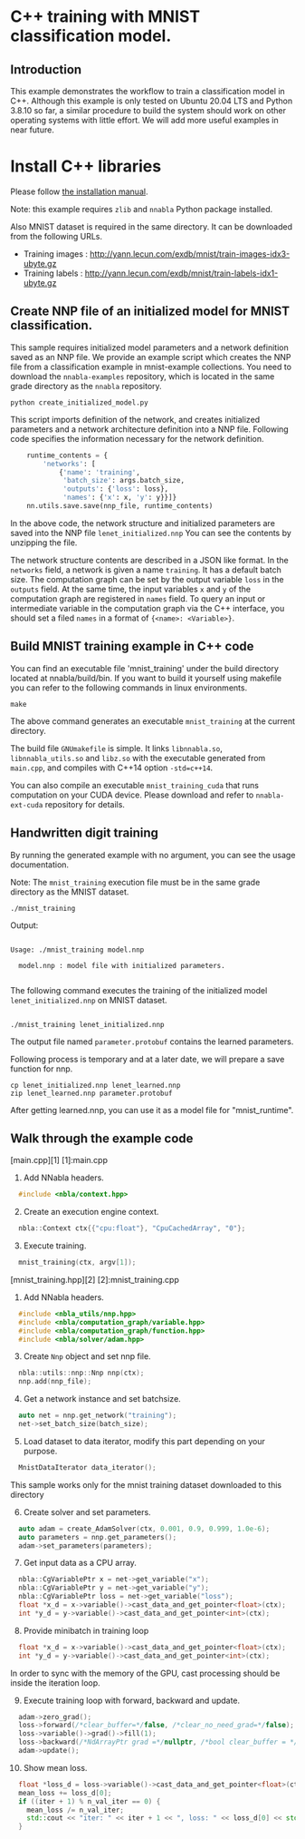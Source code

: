 # C++ training with MNIST classification model.

## Introduction

This example demonstrates the workflow to train a classification model in C++.
Although this example is only tested on Ubuntu 20.04 LTS and Python 3.8.10 so far,
a similar procedure to build the system should work on other operating systems with little effort.
We will add more useful examples in near future.

# Install C++ libraries

Please follow [the installation manual](https://github.com/sony/nnabla/blob/master/doc/build/build_cpp_utils.md).

Note: this example requires `zlib` and `nnabla` Python package installed.

Also MNIST dataset is required in the same directory.
It can be downloaded from the following URLs.
* Training images : http://yann.lecun.com/exdb/mnist/train-images-idx3-ubyte.gz
* Training labels : http://yann.lecun.com/exdb/mnist/train-labels-idx1-ubyte.gz

## Create NNP file of an initialized model for MNIST classification.
This sample requires initialized model parameters and a network definition saved as an NNP file.
We provide an example script which creates the NNP file from a classification example in mnist-example collections.
You need to download the `nnabla-examples` repository, which is located in the same grade directory as the `nnabla` repository.

```shell
python create_initialized_model.py
```

This script imports definition of the network, and creates initialized parameters and a network architecture definition into a NNP file.
Following code specifies the information necessary for the network definition.

```python
    runtime_contents = {
        'networks': [
            {'name': 'training',
             'batch_size': args.batch_size,
             'outputs': {'loss': loss},
             'names': {'x': x, 'y': y}}]}
    nn.utils.save.save(nnp_file, runtime_contents)
```

In the above code, the network structure and initialized parameters are saved into the NNP file `lenet_initialized.nnp`
You can see the contents by unzipping the file.

The network structure contents are described in a JSON like format.
In the `networks` field, a network is given a name `training`. It has a default batch size. 
The computation graph can be set by the output variable `loss` in the `outputs` field. 
At the same time, the input variables `x` and `y` of the computation graph are registered in `names` field. 
To query an input or intermediate variable in the computation graph via the C++ interface, you should set a filed `names` in a format of `{<name>: <Variable>}`.

## Build MNIST training example in C++ code
You can find an executable file 'mnist_training' under the build directory located at nnabla/build/bin.
If you want to build it yourself using makefile you can refer to the following commands in linux environments.

```shell
make
```

The above command generates an executable `mnist_training` at the current directory.

The build file `GNUmakefile` is simple.
It links `libnnabla.so`, `libnnabla_utils.so` and `libz.so` with the executable generated from `main.cpp`, and compiles with C++14 option `-std=c++14`.

You can also compile an executable `mnist_training_cuda` that runs computation on your CUDA device.
Please download and refer to `nnabla-ext-cuda` repository for details.

## Handwritten digit training
By running the generated example with no argument, you can see the usage documentation.

Note: The `mnist_training` execution file must be in the same grade directory as the MNIST dataset.

```shell
./mnist_training 
```

Output:
```

Usage: ./mnist_training model.nnp

  model.nnp : model file with initialized parameters.


```

The following command executes the training of the initialized model `lenet_initialized.nnp` on MNIST dataset.

```shell

./mnist_training lenet_initialized.nnp

```

The output file named `parameter.protobuf` contains the learned parameters.

Following process is temporary and at a later date, we will prepare a save function for nnp.

```shell
cp lenet_initialized.nnp lenet_learned.nnp
zip lenet_learned.nnp parameter.protobuf
```

After getting learned.nnp, you can use it as a model file for "mnist_runtime".


## Walk through the example code

[main.cpp][1]
[1]:main.cpp
1. Add NNabla headers.
```c++
  #include <nbla/context.hpp>
```

2. Create an execution engine context.
```c++
  nbla::Context ctx{{"cpu:float"}, "CpuCachedArray", "0"};
```

3. Execute training.
```c++
  mnist_training(ctx, argv[1]);
```

[mnist_training.hpp][2]
[2]:mnist_training.cpp
1. Add NNabla headers.
```c++
  #include <nbla_utils/nnp.hpp>
  #include <nbla/computation_graph/variable.hpp>
  #include <nbla/computation_graph/function.hpp>
  #include <nbla/solver/adam.hpp>
```

3. Create `Nnp` object and set nnp file.
```c++
  nbla::utils::nnp::Nnp nnp(ctx);
  nnp.add(nnp_file);
```

4. Get a network instance and set batchsize.
```c++
  auto net = nnp.get_network("training");
  net->set_batch_size(batch_size);
```

5. Load dataset to data iterator, modify this part depending on your purpose.
```c++
  MnistDataIterator data_iterator();
```
  This sample works only for the mnist training dataset downloaded to this directory

6. Create solver and set parameters.
```c++
  auto adam = create_AdamSolver(ctx, 0.001, 0.9, 0.999, 1.0e-6);
  auto parameters = nnp.get_parameters();
  adam->set_parameters(parameters);
```

7. Get input data as a CPU array.
```c++
  nbla::CgVariablePtr x = net->get_variable("x");
  nbla::CgVariablePtr y = net->get_variable("y");
  nbla::CgVariablePtr loss = net->get_variable("loss");
  float *x_d = x->variable()->cast_data_and_get_pointer<float>(ctx);
  int *y_d = y->variable()->cast_data_and_get_pointer<int>(ctx);
```
8. Provide minibatch in training loop
```c++
  float *x_d = x->variable()->cast_data_and_get_pointer<float>(ctx);
  int *y_d = y->variable()->cast_data_and_get_pointer<int>(ctx);
```
In order to sync with the memory of the GPU, cast processing should be inside the iteration loop.

9. Execute training loop with forward, backward and update.
```c++
  adam->zero_grad();
  loss->forward(/*clear_buffer=*/false, /*clear_no_need_grad=*/false);
  loss->variable()->grad()->fill(1);
  loss->backward(/*NdArrayPtr grad =*/nullptr, /*bool clear_buffer = */false);
  adam->update();
```

10. Show mean loss.
```c++
  float *loss_d = loss->variable()->cast_data_and_get_pointer<float>(ctx);
  mean_loss += loss_d[0];
  if ((iter + 1) % n_val_iter == 0) {
    mean_loss /= n_val_iter;
    std::cout << "iter: " << iter + 1 << ", loss: " << loss_d[0] << std::endl;
  }
```
